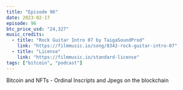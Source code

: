 ```yaml
---
title: "Episode 96"
date: 2023-02-17
episode: 96
btc_price_usd: "24,327"
music_credits:
  - title: "Rock Guitar Intro 07 by TaigaSoundProd"
    link: "https://filmmusic.io/song/8342-rock-guitar-intro-07"
  - title: "License"
    link: "https://filmmusic.io/standard-license"
tags: ["bitcoin", "podcast"]
---
```


Bitcoin and NFTs - Ordinal Inscripts and Jpegs on the blockchain